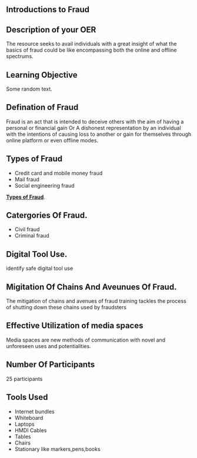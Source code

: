 ## Introductions to Fraud

## Description of your OER
The resource seeks to avail individuals with a great insight of what the basics of fraud could be like encompassing both the online and offline spectrums.

## Learning Objective 
Some random text.
## Defination of Fraud
Fraud is an act that is intended to deceive others with the aim of having a personal or financial gain Or A dishonest representation by an individual with the intentions of causing loss to another or gain for themselves through online platform or even offline modes.

## Types of Fraud
- Credit card and mobile money fraud
- Mail fraud
- Social engineering fraud

[**Types of Fraud**](types_of_fraud.md).

## Catergories Of Fraud.
- Civil fraud  
- Criminal fraud
## Digital Tool Use.
identify safe digital tool use
## Migitation Of Chains And Aveunues Of Fraud.
The mitigation of chains and avenues of fraud training tackles the process of shutting down these chains used by fraudsters 
## Effective Utilization of media spaces
Media spaces are new methods of communication with novel and unforeseen uses and potentialities.
  
## Number Of Participants 
25 participants
## Tools Used
- Internet bundles
- Whiteboard
- Laptops
- HMDI Cables
- Tables
- Chairs 
- Stationary like markers,pens,books




